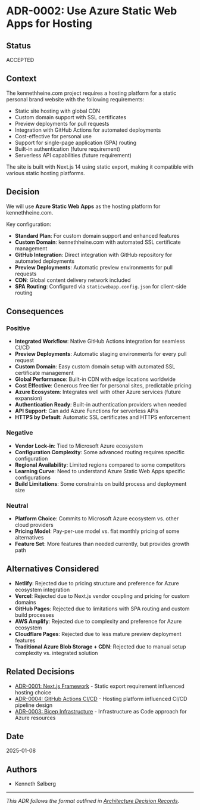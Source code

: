 # ADR-0002: Use Azure Static Web Apps for Hosting

## Status

ACCEPTED

## Context

The kennethheine.com project requires a hosting platform for a static personal brand website with the following requirements:

- Static site hosting with global CDN
- Custom domain support with SSL certificates
- Preview deployments for pull requests
- Integration with GitHub Actions for automated deployments
- Cost-effective for personal use
- Support for single-page application (SPA) routing
- Built-in authentication (future requirement)
- Serverless API capabilities (future requirement)

The site is built with Next.js 14 using static export, making it compatible with various static hosting platforms.

## Decision

We will use **Azure Static Web Apps** as the hosting platform for kennethheine.com.

Key configuration:
- **Standard Plan**: For custom domain support and enhanced features
- **Custom Domain**: kennethheine.com with automated SSL certificate management
- **GitHub Integration**: Direct integration with GitHub repository for automated deployments
- **Preview Deployments**: Automatic preview environments for pull requests
- **CDN**: Global content delivery network included
- **SPA Routing**: Configured via `staticwebapp.config.json` for client-side routing

## Consequences

### Positive
- **Integrated Workflow**: Native GitHub Actions integration for seamless CI/CD
- **Preview Deployments**: Automatic staging environments for every pull request
- **Custom Domain**: Easy custom domain setup with automated SSL certificate management  
- **Global Performance**: Built-in CDN with edge locations worldwide
- **Cost Effective**: Generous free tier for personal sites, predictable pricing
- **Azure Ecosystem**: Integrates well with other Azure services (future expansion)
- **Authentication Ready**: Built-in authentication providers when needed
- **API Support**: Can add Azure Functions for serverless APIs
- **HTTPS by Default**: Automatic SSL certificates and HTTPS enforcement

### Negative
- **Vendor Lock-in**: Tied to Microsoft Azure ecosystem
- **Configuration Complexity**: Some advanced routing requires specific configuration
- **Regional Availability**: Limited regions compared to some competitors
- **Learning Curve**: Need to understand Azure Static Web Apps specific configurations
- **Build Limitations**: Some constraints on build process and deployment size

### Neutral
- **Platform Choice**: Commits to Microsoft Azure ecosystem vs. other cloud providers
- **Pricing Model**: Pay-per-use model vs. flat monthly pricing of some alternatives
- **Feature Set**: More features than needed currently, but provides growth path

## Alternatives Considered

- **Netlify**: Rejected due to pricing structure and preference for Azure ecosystem integration
- **Vercel**: Rejected due to Next.js vendor coupling and pricing for custom domains
- **GitHub Pages**: Rejected due to limitations with SPA routing and custom build processes
- **AWS Amplify**: Rejected due to complexity and preference for Azure ecosystem
- **Cloudflare Pages**: Rejected due to less mature preview deployment features
- **Traditional Azure Blob Storage + CDN**: Rejected due to manual setup complexity vs. integrated solution

## Related Decisions

- [ADR-0001: Next.js Framework](./0001-nextjs-framework.md) - Static export requirement influenced hosting choice
- [ADR-0004: GitHub Actions CI/CD](./0004-github-actions-cicd.md) - Hosting platform influenced CI/CD pipeline design
- [ADR-0003: Bicep Infrastructure](./0003-bicep-infrastructure.md) - Infrastructure as Code approach for Azure resources

## Date

2025-01-08

## Authors

- Kenneth Sølberg

---

*This ADR follows the format outlined in [Architecture Decision Records](./README.md).*